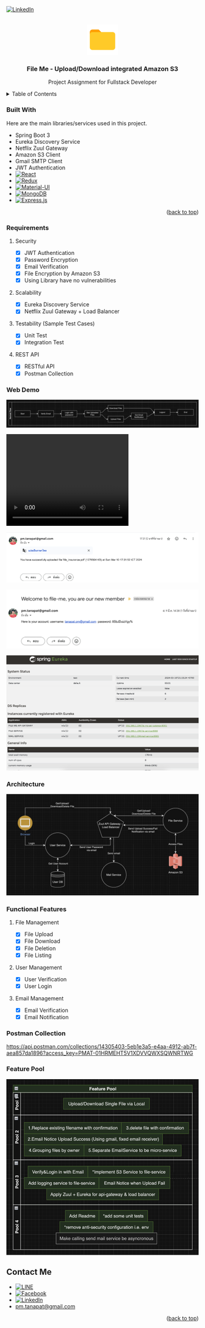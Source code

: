 <a name="readme-top"></a>

<!-- PROJECT SHIELDS -->

[![LinkedIn][linkedin-shield]][linkedin-url]

<!-- PROJECT LOGO -->
<br />
<div align="center">
  <a href="https://fullstackopen.com/en">
    <img src="_readme-src/folder.svg" alt="Logo" width="80" height="80">
  </a>

  <h3 align="center">File Me - Upload/Download integrated Amazon S3</h3>

  <p align="center">
    Project Assignment for Fullstack Developer
  </p>
</div>

<!-- TABLE OF CONTENTS -->
<details>
  <summary>Table of Contents</summary>
  <ol>
    <li>
      <a href="#about-the-project">About The Project</a>
      <ul>
        <li><a href="#built-with">Built With</a></li>
        <li><a href="#requirements">Requirements</a></li>
        <li><a href="#web-demo">Web Demo</a></li>
        <li><a href="#architecture">Architecture</a></li>
        <li><a href="#functional-features">Functional Features</a></li>
      </ul>
    </li>
    <li><a href="#postman-collection">Postman Collection</a></li>
    <li><a href="#feature-pool">Feature Pool</a></li>
    <li><a href="#contact">Contact</a></li>
    <li><a href="#acknowledgments">Acknowledgments</a></li>
  </ol>
</details>

### Built With

Here are the main libraries/services used in this project.

- Spring Boot 3
- Eureka Discovery Service
- Netflix Zuul Gateway
- Amazon S3 Client
- Gmail SMTP Client
- JWT Authentication
- [![React][react-shield]][react-url]
- [![Redux][redux-shield]][redux-url]
- [![Material-UI][mui-shield]][mui-url]
- [![MongoDB][mongodb-shield]][mongodb-url]
- [![Express.js][expressjs-shield]][expressjs-url]

<p align="right">(<a href="#readme-top">back to top</a>)</p>

### Requirements

1. Security

   - [x] JWT Authentication
   - [x] Password Encryption
   - [x] Email Verification
   - [x] File Encryption by Amazon S3
   - [x] Using Library have no vulnerabilities

2. Scalability

   - [x] Eureka Discovery Service
   - [x] Netflix Zuul Gateway + Load Balancer

3. Testability (Sample Test Cases)

   - [x] Unit Test
   - [x] Integration Test

4. REST API
   - [x] RESTful API
   - [x] Postman Collection

### Web Demo

![image](_readme-src/user-journey.png)

<video width="320" height="240" controls>
  <source src="_readme-src/demo-file-me.mov" type="video/mp4">
</video>

![image](_readme-src/file-upload-success-example.png)

![image](_readme-src/user-password-mail-example.png)

![image](_readme-src/eureka-discovery.png)

### Architecture

![image](_readme-src/architecture-diagram.png)

### Functional Features

1. File Management

   - [x] File Upload
   - [x] File Download
   - [x] File Deletion
   - [x] File Listing

2. User Management

   - [x] User Verification
   - [x] User Login

3. Email Management
   - [x] Email Verification
   - [x] Email Notification

### Postman Collection

https://api.postman.com/collections/14305403-5eb1e3a5-e4aa-4912-ab7f-aea857da1896?access_key=PMAT-01HRMEHT5V1XDVVQWXSQWNRTWG

### Feature Pool

![image](_readme-src/feature-pool.png)

<!-- CONTACT -->

## Contact Me

- [![LINE][line-shield]][line-qr-url]
- [![Facebook][fb-shield]][fb-url]
- [![LinkedIn][linkedin-shield]][linkedin-url]
- pm.tanapat@gmail.com

<p align="right">(<a href="#readme-top">back to top</a>)</p>

<!-- Links -->

[linkedin-shield]: https://img.shields.io/badge/LinkedIn-0077B5?style=for-the-badge&logo=linkedin&logoColor=white
[linkedin-url]: https://www.linkedin.com/in/peemtanapat/
[fb-shield]: https://img.shields.io/badge/Facebook-1877F2?style=for-the-badge&logo=facebook&logoColor=white
[fb-url]: https://www.facebook.com/peemtanapat1997
[project-screenshot]: images/project.gif
[react-shield]: https://img.shields.io/badge/React-20232A?style=for-the-badge&logo=react&logoColor=61DAFB
[react-url]: https://reactjs.org/
[redux-shield]: https://img.shields.io/badge/Redux-593D88?style=for-the-badge&logo=redux&logoColor=white
[redux-url]: https://redux.js.org/
[mui-shield]: https://img.shields.io/badge/Material--UI-0081CB?style=for-the-badge&logo=material-ui&logoColor=white
[mui-url]: https://mui.com/
[line-shield]: https://img.shields.io/badge/Line-00C300?style=for-the-badge&logo=line&logoColor=white
[line-qr-url]: https://line.me/ti/p/fwrRabIC5I
[node-shield]: https://img.shields.io/badge/Node.js-43853D?style=for-the-badge&logo=node.js&logoColor=white
[node-url]: https://nodejs.org/en
[mongodb-shield]: https://img.shields.io/badge/MongoDB-4EA94B?style=for-the-badge&logo=mongodb&logoColor=white
[mongodb-url]: https://www.mongodb.com/
[jest-shield]: https://img.shields.io/badge/Jest-323330?style=for-the-badge&logo=Jest&logoColor=white
[jest-url]: https://jestjs.io/
[js-shield]: https://img.shields.io/badge/JavaScript-323330?style=for-the-badge&logo=javascript&logoColor=F7DF1E
[js-url]: https://developer.mozilla.org/en-US/docs/Web/JavaScript
[expressjs-shield]: https://img.shields.io/badge/Express.js-404D59?style=for-the-badge
[expressjs-url]: https://expressjs.com/
[eslint-shield]: https://img.shields.io/badge/eslint-3A33D1?style=for-the-badge&logo=eslint&logoColor=white
[eslint-url]: https://eslint.org/
[prettier-shield]: https://img.shields.io/badge/prettier-1A2C34?style=for-the-badge&logo=prettier&logoColor=F7BA3E
[prettier-url]: https://prettier.io/
